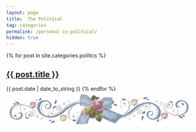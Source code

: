 ```yaml
---
layout: page
title:  The Political
tag: categories
permalink: /personal-is-political/
hidden: true
---
```


{% for post in site.categories.politics %}
<h2 class="post-title">
	<a href="{{ post.url }}">
		{{ post.title }}
	</a>
</h2>

<span class="post-date">{{ post.date | date_to_string }}</span>
{% endfor %}
<img style="margin: auto;" src="/images/rosedivider.gif">